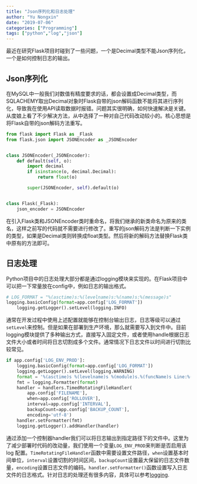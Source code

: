 ```yaml
---
title: "Json序列化和日志处理"
author: "Yu Nongxin"
date: "2019-07-06"
categories: ["Programming"]
tags: ["python","log","json"]
---
```

最近在研究Flask项目时碰到了一些问题，一个是Decimal类型不能Json序列化，一个是如何控制日志的输出。
<!--more-->
## Json序列化
在MySQL中一般我们对数值有精度要求的话，都会设置成Decimal类型，而SQLACHEMY取出Decimal对象时Flask自带的json解码函数不能将其进行序列化，导致我在使用API读取数据时报错。问题其实很明确，如何快速解决是关键。从度娘上看了不少解决方法，从中选择了一种对自己代码改动较小的。核心思想是将Flask自带的json解码方法重写。
```python
from flask import Flask as _Flask
from flask.json import JSONEncoder as _JSONEncoder


class JSONEncoder(_JSONEncoder):
    def default(self, o):
        import decimal
        if isinstance(o, decimal.Decimal):
            return float(o)

        super(JSONEncoder, self).default(o)


class Flask(_Flask):
    json_encoder = JSONEncoder
```
在引入Flask类和JSONEncoder类时重命名，将我们继承的新类命名为原来的类名，这样之前写的代码就不需要进行修改了。重写的json解码方法是判断一下实例的类型，如果是Decimal类则转换成float类型。然后将新的解码方法替换Flask类中原有的方法即可。

## 日志处理
Python项目中的日志处理大部分都是通过logging模块来实现的。在Flask项目中可以把一下常量放在config中，例如日志的输出格式。
```python
# LOG_FORMAT = "%(asctime)s:%(levelname)s:%(name)s:%(message)s"
logging.basicConfig(format=app.config['LOG_FORMAT'])
    logging.getLogger().setLevel(logging.INFO)
```
通常在开发过程中使用上述配置就能够在控制台输出日志，日志等级可以通过```setLevel```来控制。但是如果在部署到生产环境，那么就需要写入到文件中。目前logging模块提供了多种输出方式，直接写入固定文件，或者使用handle根据日志文件大小或者时间将日志切割成多个文件。通常情况下日志文件以时间进行切割比较常见。
```python
if app.config['LOG_ENV_PROD']:
    logging.basicConfig(format=app.config['LOG_FORMAT'])
    logging.getLogger().setLevel(logging.WARNING)
    format = '%(asctime)s %(levelname)s %(module)s.%(funcName)s Line:%(lineno)d:%(message)s'
    fmt = logging.Formatter(format)
    handler = handlers.TimedRotatingFileHandler(
        app.config['FILENAME'],
        when=app.config['ROLLOVER'],
        interval=app.config['INTERVAL'],
        backupCount=app.config['BACKUP_COUNT'],
        encoding='utf-8')
    handler.setFormatter(fmt)
    logging.getLogger().addHandler(handler)
```
通过添加一个控制器handler我们可以将日志输出到指定路径下的文件中。这里为了减少部署时代码的改动量，我们使用一个变量`LOG_ENV_PROD`来判断是否启用该 log 配置。`TimeRotatingFileHandler`函数中需要设置文件路径，`when`设置基本时间单位，`interval`设置切割的时间区间，`backupCount`设置最大保留的日志文件数量，`encoding`设置日志文件的编码。`handler.setFormatter()`函数设置写入日志文件的日志格式。针对日志的处理还有很多内容，具体可以参考[logging](https://docs.python.org/3/library/logging.html).